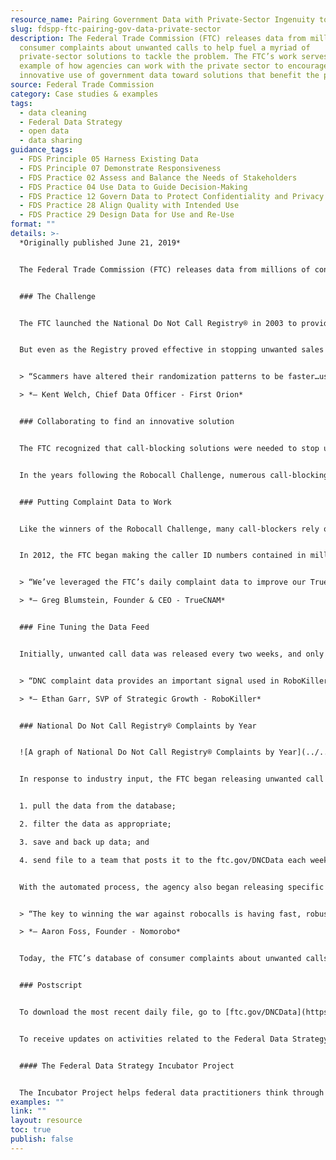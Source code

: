 ```yaml
---
resource_name: Pairing Government Data with Private-Sector Ingenuity to Take on Unwanted Calls
slug: fdspp-ftc-pairing-gov-data-private-sector
description: The Federal Trade Commission (FTC) releases data from millions of
  consumer complaints about unwanted calls to help fuel a myriad of
  private-sector solutions to tackle the problem. The FTC’s work serves as an
  example of how agencies can work with the private sector to encourage the
  innovative use of government data toward solutions that benefit the public.
source: Federal Trade Commission
category: Case studies & examples
tags:
  - data cleaning
  - Federal Data Strategy
  - open data
  - data sharing
guidance_tags:
  - FDS Principle 05 Harness Existing Data
  - FDS Principle 07 Demonstrate Responsiveness
  - FDS Practice 02 Assess and Balance the Needs of Stakeholders
  - FDS Practice 04 Use Data to Guide Decision-Making
  - FDS Practice 12 Govern Data to Protect Confidentiality and Privacy
  - FDS Practice 28 Align Quality with Intended Use
  - FDS Practice 29 Design Data for Use and Re-Use
format: ""
details: >-
  *Originally published June 21, 2019*


  The Federal Trade Commission (FTC) releases data from millions of consumer complaints about unwanted calls to help fuel a myriad of private-sector solutions to tackle the problem. By listening closely to the needs of companies working on call-blocking solutions, the agency optimized the timing and content of data releases to enhance the efficacy of these tools. The FTC’s work serves as an example of how agencies can work with the private sector to encourage the innovative use of government data toward solutions that benefit the public.


  ### The Challenge


  The FTC launched the National Do Not Call Registry® in 2003 to provide an easy and efficient way for consumers to tell companies they do not want to receive most live telemarketing sales calls. The FTC’s Robocall Rule, which went into effect on September 1, 2009, prohibits telemarketers from using pre-recorded messages to contact consumers, they have previously authorized them in writing to call. Telemarketers and sellers must remove numbers added to the Registry database from their call lists or face steep fines. About 235 million telephone numbers are currently registered, and nearly 18,000 organizations accessed the Registry last year.


  But even as the Registry proved effective in stopping unwanted sales calls by compliant companies, the advance of new telecommunications technologies began to make it possible for scammers and illegal telemarketers to easily call people from anywhere in the world at very little cost. In the year following the Registry’s launch, the FTC received about 580,000 complaints about unwanted calls, and by 2012 that number had soared to 3.8 million.


  > “Scammers have altered their randomization patterns to be faster…using more numbers with fewer calls for example. To combat this, the industry needs to use many data points to make decisions about call activity. As a component of analytics and machine learning, user feedback (complaints) can be very useful as hints as to what might be going on for a given phone number. However, that information has to be captured quickly and ingested into the various solutions as soon as possible to be effective. Moving from monthly to daily makes a big difference.”  

  > *— Kent Welch, Chief Data Officer - First Orion*


  ### Collaborating to find an innovative solution


  The FTC recognized that call-blocking solutions were needed to stop unwanted calls from those who intentionally disregard the Registry to defraud consumers. In 2012, the agency organized the Robocall Challenge contest to help solve the problem by spurring innovation it the marketplace. The two winners, selected from nearly 800 submissions, proposed using automated algorithms that identify and block “spam” callers.


  In the years following the Robocall Challenge, numerous call-blocking solutions entered the market. FTC announced several more technology challenges targeted at illegal robocalls and other unwanted calls, while continuing to engage with technologists and private-sector innovators working to find solutions. Without promoting any specific solution, the FTC’s outreach and consumer education teams worked to raise consumer awareness of the availability of these tools.


  ### Putting Complaint Data to Work


  Like the winners of the Robocall Challenge, many call-blockers rely on carefully calibrated algorithms to make sure people get the calls they want and not the ones they don’t. They use “denylists” – databases of telephone numbers that have received significant consumer complaints – as a way to determine which calls should be blocked or flagged before they reach consumers’ phones.


  In 2012, the FTC began making the caller ID numbers contained in millions of unwanted call complaints available for use by call-blockers. This was an unconventional move – the FTC collects complaints from the public primarily for investigation and enforcement purposes but did not typically release that information. But agency leadership saw that, just as technological advances were driving the problem of increased unwanted calls, technology would be a critical part of the solution for reducing unwanted calls.


  > “We’ve leveraged the FTC’s daily complaint data to improve our TrueSpam scores which help identify robocallers, telemarketers, scammers, and other un-wanted calls. Specifically, as a relatively large independent data source, the FTC’s data has assisted us in validating new data sources, methods and algorithms, and helped us improve our real-time robocall detection methods.”  

  > *— Greg Blumstein, Founder & CEO - TrueCNAM*


  ### Fine Tuning the Data Feed


  Initially, unwanted call data was released every two weeks, and only the date of the unwanted call and the originating phone number was released. However, through continued dialogue with call-blocking companies, the agency learned that more data was needed and with much greater frequency. The FTC’s bi-weekly data releases became insufficient for call blockers to optimize their algorithms. Fraudsters had learned to evade call blocking by switching phone numbers frequently – using a number for just days or even just hours. Call blockers needed to match this pace but risked blocking legitimate numbers. With more information about the calls, they could become more aggressive in blocking calls without a corresponding increase in false positives.


  > “DNC complaint data provides an important signal used in RoboKiller’s call blocking algorithm. The spammers continuously update their tactics, so any data the call blocking industry can integrate to improve accuracy is valuable. Complaint data tells a story from the end customers perspective that helps us understand and learn how the telemarketers evolve their methods and messages over time.”  

  > *— Ethan Garr, SVP of Strategic Growth - RoboKiller*


  ### National Do Not Call Registry® Complaints by Year


  ![A graph of National Do Not Call Registry® Complaints by Year](../../assets/media/2019-06-21-image001.png "A graph of National Do Not Call Registry® Complaints by Year")


  In response to industry input, the FTC began releasing unwanted call data each weekday beginning in August 2017. This dramatic improvement in the data’s “speed to market” would not have been possible without tackling bottlenecks in FTC’s data release process. First, the agency granted blanket authority to release specific categories of data on a daily basis. Next, manual work was successfully automated using Python. The following tasks together can now be completed every 24 hours, taking only 20 seconds and requiring minimal human oversight:


  1. pull the data from the database;

  2. filter the data as appropriate;

  3. save and back up data; and

  4. send file to a team that posts it to the ftc.gov/DNCData each weekday.


  With the automated process, the agency also began releasing specific categories of data about each complaint to provide richer detail than before. The consumer’s city and state and an indicator of whether the call was a robocall were relatively simple additions to the data released. But call blockers also needed an entirely new field identifying the subject matter of the call. Adding a new field to a consumer-facing form generally requires potentially costly corresponding changes to the back end of a database. FTC’s data analysts experimented in a newly available analytics sandbox to arrive at a creative solution to collect and store this information without any changes to the back end. Their code, again written in Python, appends data collected in a new dropdown field in the complaint form to an existing general comments field in the back end of the database. The data are then automatically isolated and extracted as part of the daily data pull. This solution is estimated to have saved the agency tens of thousands of dollars.


  > “The key to winning the war against robocalls is having fast, robust data. Having daily access to the FTC's DNC complaint data with no strings attached provides a huge benefit to the entire robocall blocking industry.”  

  > *— Aaron Foss, Founder - Nomorobo*


  Today, the FTC’s database of consumer complaints about unwanted calls is the most robust in the country. In 2018 alone, the FTC received 5.8 million complaints from consumers about unwanted calls, and about 65 percent were robocalls (defined under FTC rules as calls using prerecorded messages). Industry members have noted that FTC data are tremendously important in helping them to adapt their detection and blocking algorithms in real-time. By giving call-blockers the ability to rapidly incorporate these data into their solutions, the FTC has converted consumer complaints into fuel for industry solutions aimed at solving the problem. There are a multitude of call blocking apps, devices, and built-in services to block calls in the marketplace today. There is more work to be done, but public sector data paired with private sector ingenuity is working to stem the tide.


  ### Postscript


  To download the most recent daily file, go to [ftc.gov/DNCData](https://www.ftc.gov/DNCData). To learn more about FTC open data sets go to [data.gov](https://catalog.data.gov/organization/federal-trade-commission).


  To receive updates on activities related to the Federal Data Strategy, please [sign up for the newsletter](https://public.govdelivery.com/accounts/USGSA/subscribers/new?topic_id=USGSA_756).


  #### The Federal Data Strategy Incubator Project


  The Incubator Project helps federal data practitioners think through how to improve government services, enabling the public to get the most out of federal data. This Proof Point and others will highlight the many successes and challenges data innovators face every day, revealing valuable lessons learned to share with data practitioners throughout government.
examples: ""
link: ""
layout: resource
toc: true
publish: false
---
```

